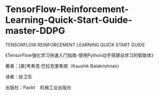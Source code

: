 # TensorFlow-Reinforcement-Learning-Quick-Start-Guide-master-DDPG
TENSORFLOW REINFORCEMENT LEARNING QUICK START GUIDE

《TensorFlow强化学习快速入门指南-使用Python动手搭建自学习的智能体》

著者：[美]考希克·巴拉克里希南（Kaushik Balakrishnan）

译者：赵卫东

出版社：Packt    机械工业出版社

